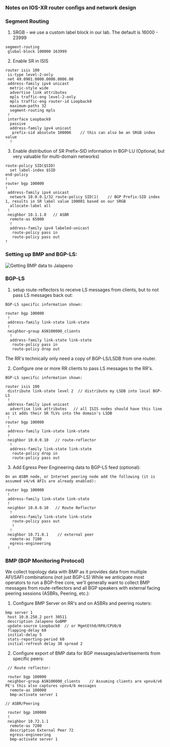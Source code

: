 ### Notes on IOS-XR router configs and network design

### Segment Routing

1. SRGB - we use a custom label block in our lab.  The default is 16000 - 23999
```
segment-routing
 global-block 100000 163999
```

2. Enable SR in ISIS
```
router isis 100
 is-type level-2-only
 net 49.0901.0000.0000.0006.00
 address-family ipv4 unicast
  metric-style wide
  advertise link attributes
  mpls traffic-eng level-2-only
  mpls traffic-eng router-id Loopback0
  maximum-paths 32
  segment-routing mpls
 !
 interface Loopback0
  passive
  address-family ipv4 unicast
   prefix-sid absolute 100006    // this can also be an SRGB index value
  !
```
3. Enable distribution of SR Prefix-SID information in BGP-LU (Optional, but very valuable for multi-domain networks)
```
route-policy SID($SID)
  set label-index $SID
end-policy
!
router bgp 100000
!
 address-family ipv4 unicast
  network 10.0.0.1/32 route-policy SID(1)    // BGP Prefix-SID index 1, results in SR label value 100001 based on our SRGB
  allocate-label all
 !
 neighbor 10.1.1.0   // ASBR
  remote-as 65000
  !       
  address-family ipv4 labeled-unicast
   route-policy pass in
   route-policy pass out
!
```
### Setting up BMP and BGP-LS:

![Getting BMP data to Jalapeno](https://github.com/jalapeno/jalapeno/blob/master/docs/diagrams/BGP-LS-and-BMP.png)

### BGP-LS

1. setup route-reflectors to receive LS messages from clients, but to not pass LS messages back out:
```
BGP-LS specific information shown:

router bgp 100000
 !
 address-family link-state link-state
 !
 neighbor-group ASN100000_clients
  !       
  address-family link-state link-state
   route-policy pass in
   route-policy drop out
```
The RR's technically only need a copy of BGP-LS/LSDB from one router.

2. Configure one or more RR clients to pass LS messages to the RR's.  
```
BGP-LS specific information shown:

router isis 100
 distribute link-state level 2  // distribute my LSDB into local BGP-LS
 !
 address-family ipv4 unicast
  advertise link attributes   // all ISIS nodes should have this line as it adds their SR TLVs into the domain's LSDB
 !
router bgp 100000
 !
 address-family link-state link-state
 !
 neighbor 10.0.0.10   // route-reflector
  !
  address-family link-state link-state
   route-policy drop in
   route-policy pass out
```

3.  Add Egress Peer Engineering data to BGP-LS feed (optional):
```
On an ASBR node, or Internet peering node add the following (it is assumed v4/v6 AFIs are already enabled):

router bgp 100000
 !
 address-family link-state link-state
 !
 neighbor 10.0.0.10   // Route Reflector
  !       
  address-family link-state link-state
   route-policy pass out
   !
  !
 neighbor 10.71.0.1    // external peer
  remote-as 7100
  egress-engineering
 !
```
### BMP (BGP Monitoring Protocol)
We collect topology data with BMP as it provides data from multiple AFI/SAFI combinations (not just BGP-LS)
While we anticipate most operators to run a BGP-free core, we'll generally want to collect BMP messages from route-reflectors and all BGP speakers with external facing peering sessions (ASBRs, Peering, etc.):

1.  Configure BMP Server on RR's and on ASBRs and peering routers:
```
bmp server 1
 host 10.0.250.2 port 30511
 description Jalapeno GoBMP 
 update-source Loopback0  // or MgmtEth0/RP0/CPU0/0
 flapping-delay 60
 initial-delay 5
 stats-reporting-period 60
 initial-refresh delay 30 spread 2
```

2. Configure export of BMP data for BGP messages/advertisements from specific peers:
```
 // Route reflector:
 
 router bgp 100000
 neighbor-group ASN100000_clients    // Assuming clients are vpnv4/v6 PE's this also captures vpnv4/6 messages
  remote-as 100000
  bmp-activate server 1
  
// ASBR/Peering

 router bgp 100000
 !
 neighbor 10.72.1.1
  remote-as 7200
  description External Peer 72
  egress-engineering
  bmp-activate server 1
 ```
 
